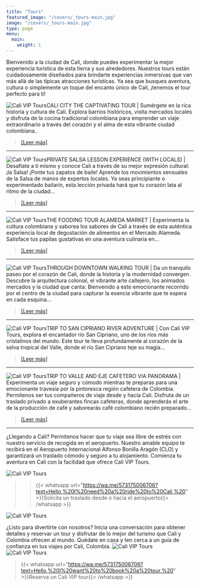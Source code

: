 ```yaml
---
title: "Tours"
featured_image: "/covers/_tours-main.jpg"
image: "/covers/_tours-main.jpg"
type: page
menu:
  main:
    weight: 1
---
```


Bienvenido a la ciudad de Cali, donde puedes experimentar la mejor experiencia turística de esta tierra y sus alrededores. Nuestros tours están cuidadosamente diseñados para brindarte experiencias inmersivas que van más allá de las típicas atracciones turísticas. Ya sea que busques aventura, cultura o simplemente un toque del encanto único de Cali, ¡tenemos el tour perfecto para ti!

![Cali VIP Tours](/images/tour-cali-vip-tours-1.jpg)CALI CITY THE CAPTIVATING TOUR
  | Sumérgete en la rica historia y cultura de Cali. Explora barrios históricos, visita mercados locales y disfruta de la cocina tradicional colombiana para emprender un viaje extraordinario a través del corazón y el alma de esta vibrante ciudad colombiana..
  >  [[Leer más]](https://caliviptours.com/tours/cali-city-the-captivating-tour/) 
---
![Cali VIP Tours](/images/tour-cali-vip-tours-2.jpg)PRIVATE SALSA LESSON EXPERIENCE (WITH LOCALS)
  | Desafíate a ti mismo y conoce Cali a través de su mejor expresión cultural: ¡la Salsa! ¡Ponte tus zapatos de baile! Aprende los movimientos sensuales de la Salsa de manos de expertos locales. Ya seas principiante o experimentado bailarín, esta lección privada hará que tu corazón lata al ritmo de la ciudad...
  >  [[Leer más]](https://caliviptours.com/tours/private-salsa-lesson-experience-with-locals/)
---
![Cali VIP Tours](/images/tour-cali-vip-tours-3.jpg)THE FOODING TOUR ALAMEDA MARKET
  | Experimenta la cultura colombiana y saborea los sabores de Cali a través de esta auténtica experiencia local de degustación de alimentos en el Mercado Alameda. Satisface tus papilas gustativas en una aventura culinaria en...
  >  [[Leer más]](https://caliviptours.com/tours/the-fooding-tour-alameda-market/)
---
![Cali VIP Tours](/images/tour-cali-vip-tours-4.jpg)THROUGH DOWNTOWN WALKING TOUR
  | Da un tranquilo paseo por el corazón de Cali, donde la historia y la modernidad convergen. Descubre la arquitectura colonial, el vibrante arte callejero, los animados mercados y la ciudad que canta: Bienvenido a este emocionante recorrido por el centro de la ciudad para capturar la esencia vibrante que te espera en cada esquina...
  >  [[Leer más]](https://caliviptours.com/tours/through-downtown-walking-tour)
---
![Cali VIP Tours](/images/tour-cali-vip-tours-5.jpg)TRIP TO SAN CIPRIANO RIVER ADVENTURE
  | Con Cali VIP Tours, explora el encantador río San Cipriano, uno de los ríos más cristalinos del mundo. Este tour te lleva profundamente al corazón de la selva tropical del Valle, donde el río San Cipriano teje su magia...
  >  [[Leer más]](https://caliviptours.com/tours/trip-to-san-cipriano-river-tour-adventure/) 
---
![Cali VIP Tours](/images/tour-cali-vip-tours-6.jpg)TRIP TO VALLE AND EJE CAFETERO VIA PANORAMA
  | Experimenta un viaje seguro y cómodo mientras te preparas para una emocionante travesía por la pintoresca región cafetera de Colombia. Permítenos ser tus compañeros de viaje desde y hacia Cali. Disfruta de un traslado privado a exuberantes fincas cafeteras, donde aprenderás el arte de la producción de café y saborearás café colombiano recién preparado...
  >  [[Leer más]](https://caliviptours.com/tours/trip-to-valle-and-eje-through-coffee-region-panorama/) 
---
¿Llegando a Cali? Permítenos hacer que tu viaje sea libre de estrés con nuestro servicio de recogida en el aeropuerto. Nuestro amable equipo te recibirá en el Aeropuerto Internacional Alfonso Bonilla Aragón (CLO) y garantizará un traslado cómodo y seguro a tu alojamiento. Comienza tu aventura en Cali con la facilidad que ofrece Cali VIP Tours.

![Cali VIP Tours](/images/tours-2.png)

>> {{< whatsapp url="https://wa.me/573175006706?text=Hello,%20I%20need%20a%20ride%20to%20Cali,%20" >}}Solicita un traslado desde o hacia el aeropuerto{{< /whatsapp >}}

![Cali VIP Tours](/logos/logo-trans-mid.png)

¿Listo para divertirte con nosotros? Inicia una conversación para obtener detalles y reservar un tour y disfrutar de lo mejor del turismo que Cali y Colombia ofrecen al mundo. Quédate en casa y ten cerca a un guía de confianza en tus viajes por Cali, Colombia.
![Cali VIP Tours](/images/tours-3.png)
![Cali VIP Tours](/images/tours-4.jpg)
>  {{< whatsapp url="https://wa.me/573175006706?text=Hello,%20I%20want%20to%20book%20a%20tour,%20" >}}Reserva un Cali VIP tour{{< /whatsapp >}}
